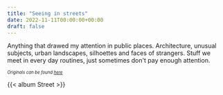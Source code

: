 ```yaml
---
title: "Seeing in streets"
date: 2022-11-11T00:00:00+00:00
draft: false
---
```


Anything that drawed my attention in public places.  <!--more-->
Architecture, unusual subjects, urban landscapes, silhoettes and faces of strangers. Stuff we meet in every day routines, just sometimes don't pay enough attention.

*<sub><sup>Originals can be found [here](https://bit.ly/street-photos)</sup></sub>*

{{< album Street >}}
